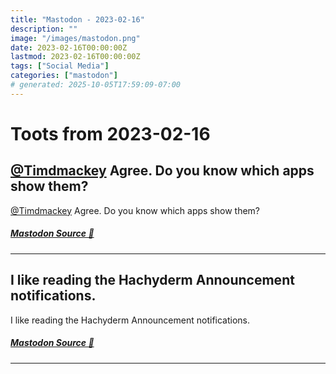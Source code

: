 ```yaml
---
title: "Mastodon - 2023-02-16"
description: ""
image: "/images/mastodon.png"
date: 2023-02-16T00:00:00Z
lastmod: 2023-02-16T00:00:00Z
tags: ["Social Media"]
categories: ["mastodon"]
# generated: 2025-10-05T17:59:09-07:00
---
```


# Toots from 2023-02-16

## [@Timdmackey](https://hachyderm.io/@Timdmackey) Agree. Do you know which apps show them?

[@Timdmackey](https://hachyderm.io/@Timdmackey) Agree. Do you know which apps show them?

##### [Mastodon Source 🐘](https://hachyderm.io/@mweagle/109875262728584869)

---

## I like reading the Hachyderm Announcement notifications.

I like reading the Hachyderm Announcement notifications.

##### [Mastodon Source 🐘](https://hachyderm.io/@mweagle/109872807474598080)

---

